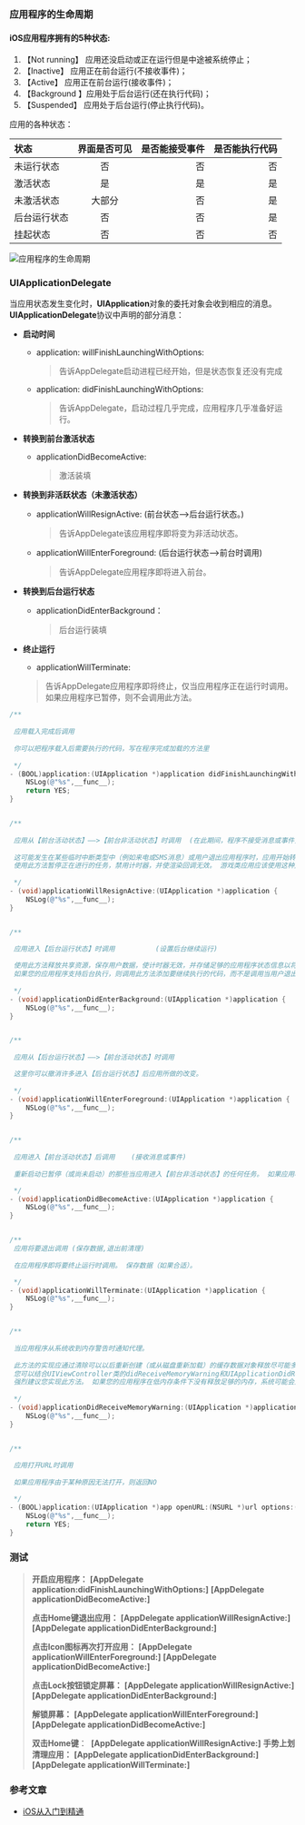 ### 应用程序的生命周期

#### iOS应用程序拥有的5种状态:

1. 【Not running】 应用还没启动或正在运行但是中途被系统停止；
2. 【Inactive】 应用正在前台运行(不接收事件)；
3. 【Active】 应用正在前台运行(接收事件)；
4. 【Background 】应用处于后台运行(还在执行代码)；
5. 【Suspended】 应用处于后台运行(停止执行代码)。

应用的各种状态：

| 	    状态     |    界面是否可见   |   是否能接受事件 | 是否能执行代码  |
|:------------- |:---------------:| -------------:| -------------:|
| 未运行状态     | 		否			 |         否    |       否      |
| 激活状态       | 		是         |         是    |        是     |
| 未激活状态     | 	 大部分        |         否    |        是     |
| 后台运行状态   | 	   否         |         否    |        是     |
| 挂起状态      | 	   否         |         否    |        否     |

![应用程序的生命周期](http://upload-images.jianshu.io/upload_images/1519620-8559ccb07b5a0cc7.png?imageMogr2/auto-orient/strip%7CimageView2/2/w/1240)



###  UIApplicationDelegate
当应用状态发生变化时，**UIApplication**对象的委托对象会收到相应的消息。
**UIApplicationDelegate**协议中声明的部分消息：

* **启动时间**
	
	* application: willFinishLaunchingWithOptions:
	
		> 告诉AppDelegate启动进程已经开始，但是状态恢复还没有完成
	* application: didFinishLaunchingWithOptions:
	
		> 告诉AppDelegate，启动过程几乎完成，应用程序几乎准备好运行。
* **转换到前台激活状态**	
	* applicationDidBecomeActive:
	
		> 激活装填
* **转换到非活跃状态（未激活状态）**
	* applicationWillResignActive: (前台状态——>后台运行状态。)

		> 告诉AppDelegate该应用程序即将变为非活动状态。
	* applicationWillEnterForeground: (后台运行状态——>前台时调用)

		> 告诉AppDelegate应用程序即将进入前台。
* **转换到后台运行状态**
	* applicationDidEnterBackground：
	
		> 后台运行装填
* **终止运行**
	* applicationWillTerminate: 

	> 告诉AppDelegate应用程序即将终止，仅当应用程序正在运行时调用。 如果应用程序已暂停，则不会调用此方法。


```objective-c
/**
 
 应用载入完成后调用
 
 你可以把程序载入后需要执行的代码，写在程序完成加载的方法里
 
 */
- (BOOL)application:(UIApplication *)application didFinishLaunchingWithOptions:(NSDictionary *)launchOptions {
    NSLog(@"%s",__func__);
    return YES;
}


/**
 
 应用从【前台活动状态】——>【前台非活动状态】时调用  (在此期间，程序不接受消息或事件)
 
 这可能发生在某些临时中断类型中（例如来电或SMS消息）或用户退出应用程序时，应用开始转换到后台状态时。
 使用此方法暂停正在进行的任务，禁用计时器，并使渲染回调无效。 游戏类应用应该使用这种方法暂停游戏。
 
 */
- (void)applicationWillResignActive:(UIApplication *)application {
    NSLog(@"%s",__func__);
}


/**
 
 应用进入【后台运行状态】时调用          (设置后台继续运行)

 使用此方法释放共享资源，保存用户数据，使计时器无效，并存储足够的应用程序状态信息以将应用程序恢复到其当前状态，以备日后应用终止。
 如果您的应用程序支持后台执行，则调用此方法添加要继续执行的代码，而不是调用当用户退出时的方法 applicationWillTerminate：。
 
 */
- (void)applicationDidEnterBackground:(UIApplication *)application {
    NSLog(@"%s",__func__);
}


/**
 
 应用从【后台运行状态】——>【前台活动状态】时调用

 这里你可以撤消许多进入【后台运行状态】后应用所做的改变。
 
 */
- (void)applicationWillEnterForeground:(UIApplication *)application {
    NSLog(@"%s",__func__);
}


/**
 
 应用进入【前台活动状态】后调用    (接收消息或事件)
 
 重新启动已暂停（或尚未启动）的那些当应用进入【前台非活动状态】的任何任务。 如果应用程序以前在后台运行，则可选择刷新用户界面。

 */
- (void)applicationDidBecomeActive:(UIApplication *)application {
    NSLog(@"%s",__func__);
}


/**
 应用将要退出调用 (保存数据,退出前清理)
 
 在应用程序即将要终止运行时调用。 保存数据（如果合适）。

 */
- (void)applicationWillTerminate:(UIApplication *)application {
    NSLog(@"%s",__func__);
}


/**
 
 当应用程序从系统收到内存警告时通知代理。
 
 此方法的实现应通过清除可以以后重新创建（或从磁盘重新加载）的缓存数据对象释放尽可能多的内存。 
 您可以结合UIViewController类的didReceiveMemoryWarning和UIApplicationDidReceiveMemoryWarningNotification通知使用此方法，以释放整个应用程序的内存。
 强烈建议您实现此方法。 如果您的应用程序在低内存条件下没有释放足够的内存，系统可能会立即终止。
 
 */
- (void)applicationDidReceiveMemoryWarning:(UIApplication *)application {
    NSLog(@"%s",__func__);
}


/**
 
 应用打开URL时调用
 
 如果应用程序由于某种原因无法打开，则返回NO

 */
- (BOOL)application:(UIApplication *)app openURL:(NSURL *)url options:(NSDictionary<UIApplicationOpenURLOptionsKey, id> *)options {
    NSLog(@"%s",__func__);
    return YES;
}

```



###  测试

> **开启应用程序：**
> **[AppDelegate application:didFinishLaunchingWithOptions:]**
> **[AppDelegate applicationDidBecomeActive:]**
>
> 
> **点击Home键退出应用：**
>  **[AppDelegate applicationWillResignActive:]**
> **[AppDelegate applicationDidEnterBackground:]**
>
> 
> **点击Icon图标再次打开应用：**
> **[AppDelegate applicationWillEnterForeground:]**
> **[AppDelegate applicationDidBecomeActive:]**
>
>
> **点击Lock按钮锁定屏幕：**
> **[AppDelegate applicationWillResignActive:]**
> **[AppDelegate applicationDidEnterBackground:]**
> 
>
> **解锁屏幕：**
> **[AppDelegate applicationWillEnterForeground:]**
> **[AppDelegate applicationDidBecomeActive:]**
> 
>
> **双击Home键**： 
> **[AppDelegate applicationWillResignActive:]**
> **手势上划清理应用：**
> **[AppDelegate applicationDidEnterBackground:]**
> **[AppDelegate applicationWillTerminate:]**

### 参考文章
* [iOS从入门到精通](http://www.jianshu.com/p/3dcb1f7f14e5)
